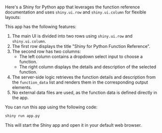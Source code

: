 Here's a Shiny for Python app that leverages the function reference documentation and uses `shiny.ui.row` and `shiny.ui.column` for flexible layouts:

This app has the following features:

1. The main UI is divided into two rows using `shiny.ui.row` and `shiny.ui.column`.
2. The first row displays the title "Shiny for Python Function Reference".
3. The second row has two columns:
   - The left column contains a dropdown select input to choose a function.
   - The right column displays the details and description of the selected function.
4. The server-side logic retrieves the function details and description from the `function_data` list and renders them in the corresponding output elements.
5. No external data files are used, as the function data is defined directly in the app.

You can run this app using the following code:

```bash
shiny run app.py
```

This will start the Shiny app and open it in your default web browser.
